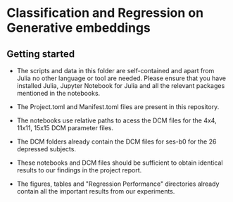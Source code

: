 # Classification and Regression on Generative embeddings

## Getting started

- The scripts and data in this folder are self-contained and apart from Julia no other language or tool are needed. Please ensure that you have installed Julia, Jupyter Notebook for Julia and all the relevant packages mentioned in the notebooks.

- The Project.toml and Manifest.toml files are present in this repository.

- The notebooks use relative paths to acess the DCM files for the 4x4, 11x11, 15x15 DCM parameter files.

- The DCM folders already contain the DCM files for ses-b0 for the 26 depressed subjects.

- These notebooks and DCM files should be sufficient to obtain identical results to our findings in the project report.

- The figures, tables and "Regression Performance" directories already contain all the important results from our experiments.
